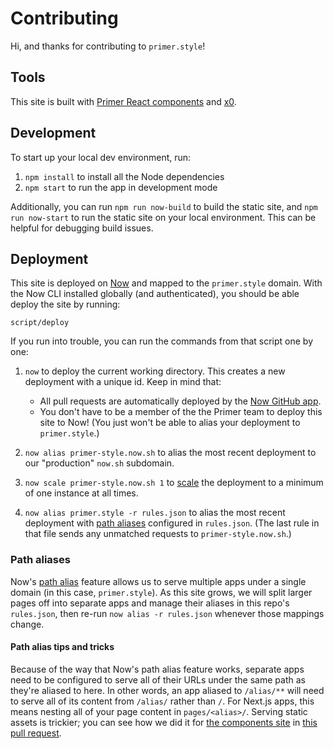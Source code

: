 # Contributing
Hi, and thanks for contributing to `primer.style`!


## Tools
This site is built with [Primer React components][components] and [x0].


## Development
To start up your local dev environment, run:

1. `npm install` to install all the Node dependencies
2. `npm start` to run the app in development mode

Additionally, you can run `npm run now-build` to build the static site, and `npm run now-start` to run the static site on your local environment. This can be helpful for debugging build issues.

## Deployment
This site is deployed on [Now] and mapped to the `primer.style` domain. With the Now CLI installed globally (and authenticated), you should be able deploy the site by running:

```
script/deploy
```

If you run into trouble, you can run the commands from that script one by one:

1. `now` to deploy the current working directory. This creates a new deployment with a unique id. Keep in mind that:

    * All pull requests are automatically deployed by the [Now GitHub app].
    * You don't have to be a member of the the Primer team to deploy this site to Now! (You just won't be able to alias your deployment to `primer.style`.)

2. `now alias primer-style.now.sh` to alias the most recent deployment to our "production" `now.sh` subdomain.

3. `now scale primer-style.now.sh 1` to [scale] the deployment to a minimum of one instance at all times.

4. `now alias primer.style -r rules.json` to alias the most recent deployment with [path aliases](#path-aliases) configured in `rules.json`. (The last rule in that file sends any unmatched requests to `primer-style.now.sh`.)

### Path aliases
Now's [path alias] feature allows us to serve multiple apps under a single domain (in this case, `primer.style`). As this site grows, we will split larger pages off into separate apps and manage their aliases in this repo's `rules.json`, then re-run `now alias -r rules.json` whenever those mappings change.

#### Path alias tips and tricks
Because of the way that Now's path alias feature works, separate apps need to be configured to serve all of their URLs under the same path as they're aliased to here. In other words, an app aliased to `/alias/**` will need to serve all of its content from `/alias/` rather than `/`. For Next.js apps, this means nesting all of your page content in `pages/<alias>/`. Serving static assets is trickier; you can see how we did it for [the components site][components] in [this pull request](https://github.com/primer/components/pull/238).

[components]: https://primer.style/components
[Now]: https://zeit.co/now
[Now GitHub app]: https://github.com/apps/now
[path alias]: https://zeit.co/docs/features/path-aliases
[primer.style]: https://primer.style/
[scale]: https://zeit.co/docs/getting-started/scaling
[x0]: https://github.com/c8r/x0
